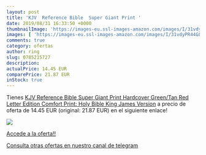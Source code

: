 ```yaml
---
layout: post
title: 'KJV  Reference Bible  Super Giant Print '
date: 2019/08/31 16:33:50 +0000
thumbnailImage: 'https://images-eu.ssl-images-amazon.com/images/I/31vdyPR44GL._SL200_.jpg'
images: [ 'https://images-eu.ssl-images-amazon.com/images/I/31vdyPR44GL._SL200_.jpg' ]
comments: true
category: ofertas
author: ring
slug: 0785215727
description:
actualPrice: 14.45 EUR
comparePrice: 21.87 EUR
inStock: true
---
```


Tienes [KJV  Reference Bible  Super Giant Print  Hardcover  Green/Tan  Red Letter Edition  Comfort Print: Holy Bible  King James Version](https://www.amazon.com/dp/0785215727/?tag=redken08-20) a precio de oferta de 14.45 EUR (original: 21.87 EUR) en el siguiente enlace!

[![](https://images-eu.ssl-images-amazon.com/images/I/31vdyPR44GL._SL200_.jpg)](https://www.amazon.com/dp/0785215727/?tag=redken08-20)

[Accede a la oferta!!](https://www.amazon.com/dp/0785215727/?tag=redken08-20)

[Consulta otras ofertas en nuestro canal de telegram](https://t.me/s/ofertas25)
